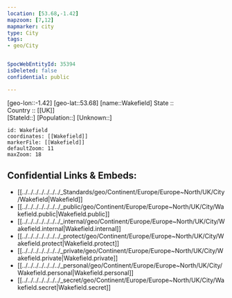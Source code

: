 ```yaml
---
location: [53.68,-1.42] 
mapzoom: [7,12] 
mapmarker: city 
type: City
tags:
- geo/City


SpocWebEntityId: 35394
isDeleted: false
confidential: public

---
```

[geo-lon::-1.42] 
[geo-lat::53.68] 
[name::Wakefield] 
State ::  
Country :: [[UK]]  
[StateId::] 
[Population::] 
[Unknown::] 


```leaflet
id: Wakefield
coordinates: [[Wakefield]] 
markerFile: [[Wakefield]] 
defaultZoom: 11 
maxZoom: 18
```


## Confidential Links & Embeds: 
- [[../../../../../../../_Standards/geo/Continent/Europe/Europe~North/UK/City/Wakefield|Wakefield]] 
- [[../../../../../../../_public/geo/Continent/Europe/Europe~North/UK/City/Wakefield.public|Wakefield.public]] 
- [[../../../../../../../_internal/geo/Continent/Europe/Europe~North/UK/City/Wakefield.internal|Wakefield.internal]] 
- [[../../../../../../../_protect/geo/Continent/Europe/Europe~North/UK/City/Wakefield.protect|Wakefield.protect]] 
- [[../../../../../../../_private/geo/Continent/Europe/Europe~North/UK/City/Wakefield.private|Wakefield.private]] 
- [[../../../../../../../_personal/geo/Continent/Europe/Europe~North/UK/City/Wakefield.personal|Wakefield.personal]] 
- [[../../../../../../../_secret/geo/Continent/Europe/Europe~North/UK/City/Wakefield.secret|Wakefield.secret]] 
